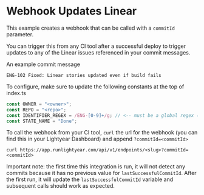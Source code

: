 # Webhook Updates Linear

This example creates a webhook that can be called with a `commitId` parameter. 

You can trigger this from any CI tool after a successful deploy to trigger updates to any of the Linear issues referenced in your commit messages. 

An example commit message

```text
ENG-102 Fixed: Linear stories updated even if build fails
```

To configure, make sure to update the following constants at the top of index.ts

```typescript
const OWNER = "<owner>";
const REPO = "<repo>";
const IDENTIFIER_REGEX = /ENG-[0-9]+/g; // <-- must be a global regex (ends with /g)
const STATE_NAME = "Done";
```

To call the webhook from your CI tool, `curl` the url for the webhook (you can find this in your Lightyear Dashboard) and append `?commitId=<commitId>` 

```shell
curl https://app.runlightyear.com/api/v1/endpoints/<slug>?commitId=<commitId>
```

Important note: the first time this integration is run, it will not detect any commits because it has no previous value for `lastSuccessfulCommitId`. After the first run, it will update the `lastSuccessfulCommitId` variable and subsequent calls should work as expected.
